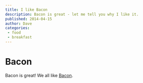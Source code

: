 ```yaml
---
title: I like Bacon
description: Bacon is great - let me tell you why I like it.
published: 2014-04-15
author: Dave
categories:
 - food
 - breakfast
---
```


Bacon
======

Bacon is great! We all like [Bacon](//en.wikipedia.org/wiki/Bacon).
